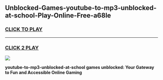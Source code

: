 
## Unblocked-Games-youtube-to-mp3-unblocked-at-school-Play-Online-Free-a68le
<h3>
<a href="https://premium76.site?title=youtube-to-mp3-unblocked-at-school&ref=26A">CLICK TO PLAY</a></h3>
<hr>

<h3>
<a href="https://premium76.site?title=youtube-to-mp3-unblocked-at-school&ref=26A">CLICK 2 PLAY</a>
  
</h3>

<a href="https://premium76.site?title=youtube-to-mp3-unblocked-at-school&ref=26A"><img src="https://clearcache.store/games.png"></a>


**youtube-to-mp3-unblocked-at-school games unblocked: Your Gateway to Fun and Accessible Online Gaming**
